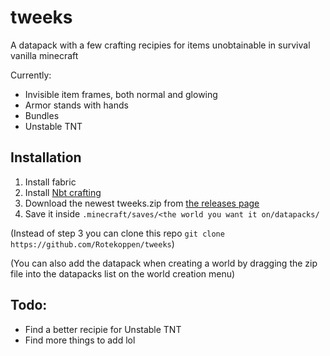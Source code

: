 # tweeks
A datapack with a few crafting recipies for items unobtainable in survival vanilla minecraft

Currently:
- Invisible item frames, both normal and glowing
- Armor stands with hands
- Bundles
- Unstable TNT

## Installation
1. Install fabric
2. Install [Nbt crafting](https://www.curseforge.com/minecraft/mc-mods/nbt-crafting)
3. Download the newest tweeks.zip from [the releases page](https://github.com/Rotekoppen/tweeks/releases)
4. Save it inside `.minecraft/saves/<the world you want it on/datapacks/`

(Instead of step 3 you can clone this repo `git clone https://github.com/Rotekoppen/tweeks`)

(You can also add the datapack when creating a world by dragging the zip file into the datapacks list on the world creation menu)

## Todo:
- Find a better recipie for Unstable TNT
- Find more things to add lol
